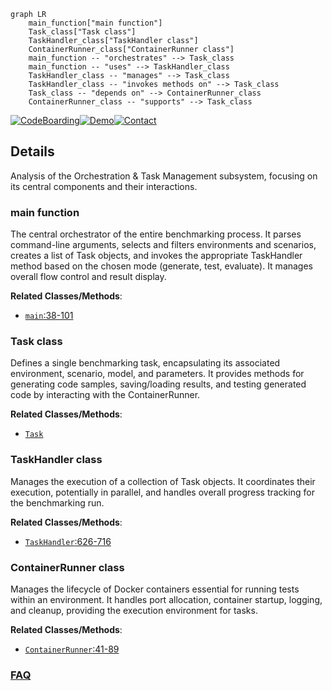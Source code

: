 ```mermaid
graph LR
    main_function["main function"]
    Task_class["Task class"]
    TaskHandler_class["TaskHandler class"]
    ContainerRunner_class["ContainerRunner class"]
    main_function -- "orchestrates" --> Task_class
    main_function -- "uses" --> TaskHandler_class
    TaskHandler_class -- "manages" --> Task_class
    TaskHandler_class -- "invokes methods on" --> Task_class
    Task_class -- "depends on" --> ContainerRunner_class
    ContainerRunner_class -- "supports" --> Task_class
```

[![CodeBoarding](https://img.shields.io/badge/Generated%20by-CodeBoarding-9cf?style=flat-square)](https://github.com/CodeBoarding/CodeBoarding)[![Demo](https://img.shields.io/badge/Try%20our-Demo-blue?style=flat-square)](https://www.codeboarding.org/demo)[![Contact](https://img.shields.io/badge/Contact%20us%20-%20contact@codeboarding.org-lightgrey?style=flat-square)](mailto:contact@codeboarding.org)

## Details

Analysis of the Orchestration & Task Management subsystem, focusing on its central components and their interactions.

### main function
The central orchestrator of the entire benchmarking process. It parses command-line arguments, selects and filters environments and scenarios, creates a list of Task objects, and invokes the appropriate TaskHandler method based on the chosen mode (generate, test, evaluate). It manages overall flow control and result display.


**Related Classes/Methods**:

- <a href="https://github.com/logic-star-ai/baxbench/blob/main/src/main.py#L38-L101" target="_blank" rel="noopener noreferrer">`main`:38-101</a>


### Task class
Defines a single benchmarking task, encapsulating its associated environment, scenario, model, and parameters. It provides methods for generating code samples, saving/loading results, and testing generated code by interacting with the ContainerRunner.


**Related Classes/Methods**:

- <a href="https://github.com/logic-star-ai/baxbench/blob/main/src/tasks.py" target="_blank" rel="noopener noreferrer">`Task`</a>


### TaskHandler class
Manages the execution of a collection of Task objects. It coordinates their execution, potentially in parallel, and handles overall progress tracking for the benchmarking run.


**Related Classes/Methods**:

- <a href="https://github.com/logic-star-ai/baxbench/blob/main/src/tasks.py#L626-L716" target="_blank" rel="noopener noreferrer">`TaskHandler`:626-716</a>


### ContainerRunner class
Manages the lifecycle of Docker containers essential for running tests within an environment. It handles port allocation, container startup, logging, and cleanup, providing the execution environment for tasks.


**Related Classes/Methods**:

- <a href="https://github.com/logic-star-ai/baxbench/blob/main/src/tasks.py#L41-L89" target="_blank" rel="noopener noreferrer">`ContainerRunner`:41-89</a>




### [FAQ](https://github.com/CodeBoarding/GeneratedOnBoardings/tree/main?tab=readme-ov-file#faq)